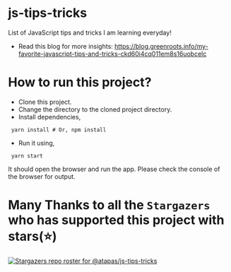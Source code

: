 # js-tips-tricks
List of JavaScript tips and tricks I am learning everyday!

- Read this blog for more insights: https://blog.greenroots.info/my-favorite-javascript-tips-and-tricks-ckd60i4cq011em8s16uobcelc

# How to run this project?
- Clone this project.
- Change the directory to the cloned project directory.
- Install dependencies,
 ```shell
  yarn install # Or, npm install
 ```
- Run it using,
 ```shell
  yarn start
 ```
 It should open the browser and run the app. Please check the console of the browser for output.

# Many Thanks to all the `Stargazers` who has supported this project with stars(⭐)

[![Stargazers repo roster for @atapas/js-tips-tricks](https://reporoster.com/stars/atapas/js-tips-tricks)](https://github.com/atapas/js-tips-tricks/stargazers)

